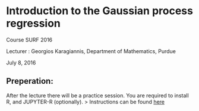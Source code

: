 # Introduction to the Gaussian process regression

Course
    SURF 2016

Lecturer :
    Georgios Karagiannis, Department of Mathematics, Purdue

July 8, 2016






## Preperation:


After the lecture there will be a practice session. You are required to install R, and JUPYTER-R (optionally). 
	> Instructions can be found [here](./INSTALL.md)





